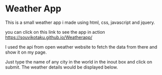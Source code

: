 # Weather App

This is a small weather app i made using html, css, javascript and jquery.

you can click on this link to see the app in action https://souvikotaku.github.io/Weatherapp/

I used the api from open weather website to fetch the data from there and show it on my page.

Just type the name of any city in the world in the inout box and click on submit. The weather details would be displayed below.
